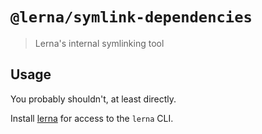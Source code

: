 # `@lerna/symlink-dependencies`

> Lerna's internal symlinking tool

## Usage

You probably shouldn't, at least directly.

Install [lerna](https://www.npmjs.com/package/lerna) for access to the `lerna` CLI.
